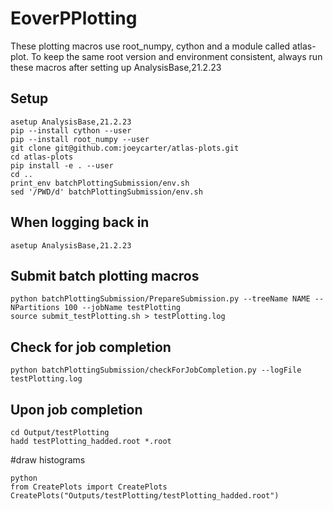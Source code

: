 # EoverPPlotting

These plotting macros use root_numpy, cython and a module called atlas-plot. To keep the same root version and environment consistent, always run these macros after setting up AnalysisBase,21.2.23

## Setup
```
asetup AnalysisBase,21.2.23
pip --install cython --user
pip --install root_numpy --user
git clone git@github.com:joeycarter/atlas-plots.git
cd atlas-plots
pip install -e . --user
cd ..
print_env batchPlottingSubmission/env.sh
sed '/PWD/d' batchPlottingSubmission/env.sh
```

## When logging back in
```
asetup AnalysisBase,21.2.23
```

## Submit batch plotting macros
```
python batchPlottingSubmission/PrepareSubmission.py --treeName NAME --NPartitions 100 --jobName testPlotting
source submit_testPlotting.sh > testPlotting.log
```

## Check for job completion
```
python batchPlottingSubmission/checkForJobCompletion.py --logFile testPlotting.log
```

## Upon job completion
```
cd Output/testPlotting
hadd testPlotting_hadded.root *.root
```

#draw histograms
```
python
from CreatePlots import CreatePlots
CreatePlots("Outputs/testPlotting/testPlotting_hadded.root")
```
